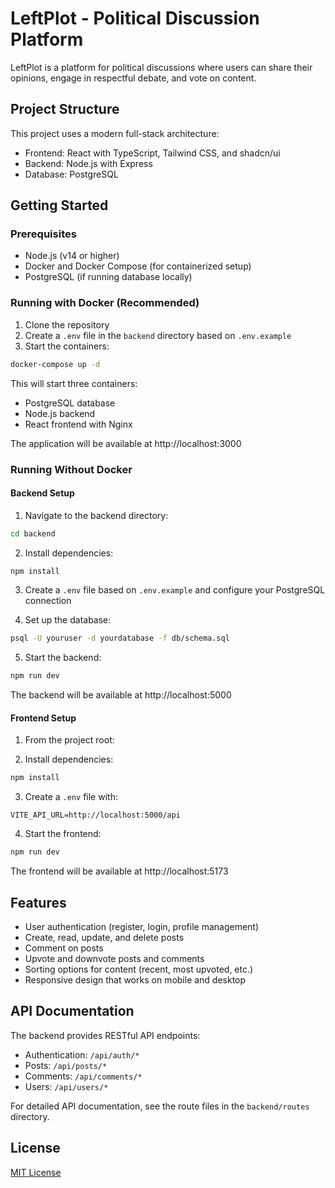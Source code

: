 
# LeftPlot - Political Discussion Platform

LeftPlot is a platform for political discussions where users can share their opinions, engage in respectful debate, and vote on content.

## Project Structure

This project uses a modern full-stack architecture:

- Frontend: React with TypeScript, Tailwind CSS, and shadcn/ui
- Backend: Node.js with Express
- Database: PostgreSQL

## Getting Started

### Prerequisites

- Node.js (v14 or higher)
- Docker and Docker Compose (for containerized setup)
- PostgreSQL (if running database locally)

### Running with Docker (Recommended)

1. Clone the repository
2. Create a `.env` file in the `backend` directory based on `.env.example`
3. Start the containers:

```bash
docker-compose up -d
```

This will start three containers:
- PostgreSQL database
- Node.js backend
- React frontend with Nginx

The application will be available at http://localhost:3000

### Running Without Docker

#### Backend Setup

1. Navigate to the backend directory:
```bash
cd backend
```

2. Install dependencies:
```bash
npm install
```

3. Create a `.env` file based on `.env.example` and configure your PostgreSQL connection

4. Set up the database:
```bash
psql -U youruser -d yourdatabase -f db/schema.sql
```

5. Start the backend:
```bash
npm run dev
```

The backend will be available at http://localhost:5000

#### Frontend Setup

1. From the project root:

2. Install dependencies:
```bash
npm install
```

3. Create a `.env` file with:
```
VITE_API_URL=http://localhost:5000/api
```

4. Start the frontend:
```bash
npm run dev
```

The frontend will be available at http://localhost:5173

## Features

- User authentication (register, login, profile management)
- Create, read, update, and delete posts
- Comment on posts
- Upvote and downvote posts and comments
- Sorting options for content (recent, most upvoted, etc.)
- Responsive design that works on mobile and desktop

## API Documentation

The backend provides RESTful API endpoints:

- Authentication: `/api/auth/*`
- Posts: `/api/posts/*`
- Comments: `/api/comments/*`
- Users: `/api/users/*`

For detailed API documentation, see the route files in the `backend/routes` directory.

## License

[MIT License](LICENSE)
